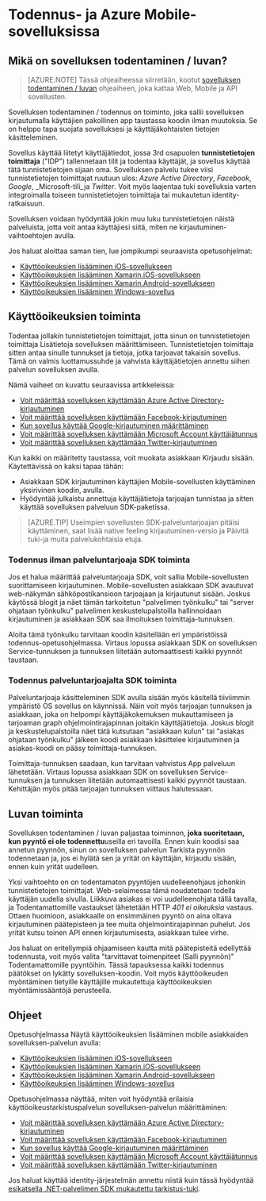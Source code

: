 <properties
    pageTitle="Todennus- ja Azure Mobile-sovelluksissa | Microsoft Azure"
    description="Yleistä todennusta ja käsitteellisiä viittaus / Azure Mobile-sovellusten ominaisuuksien todennus"
    services="app-service\mobile"
    documentationCenter=""
    authors="mattchenderson"
    manager="erikre"
    editor=""/>

<tags
    ms.service="app-service-mobile"
    ms.workload="mobile"
    ms.tgt_pltfrm="na"
    ms.devlang="multiple"
    ms.topic="article"
    ms.date="10/01/2016"
    ms.author="mahender"/>

# <a name="authentication-and-authorization-in-azure-mobile-apps"></a>Todennus- ja Azure Mobile-sovelluksissa

## <a name="what-is-app-service-authentication--authorization"></a>Mikä on sovelluksen todentaminen / luvan?

> [AZURE.NOTE] Tässä ohjeaiheessa siirretään, kootut [sovelluksen todentaminen / luvan](../app-service/app-service-authentication-overview.md) ohjeaiheen, joka kattaa Web, Mobile ja API sovellusten.

Sovelluksen todentaminen / todennus on toiminto, joka sallii sovelluksen kirjautumalla käyttäjien pakollinen app taustassa koodin ilman muutoksia. Se on helppo tapa suojata sovelluksesi ja käyttäjäkohtaisten tietojen käsitteleminen.

Sovellus käyttää liitetyt käyttäjätiedot, jossa 3rd osapuolen **tunnistetietojen toimittaja** ("IDP") tallennetaan tilit ja todentaa käyttäjät, ja sovellus käyttää tätä tunnistetietojen sijaan oma. Sovelluksen palvelu tukee viisi tunnistetietojen toimittajat ruutuun ulos: _Azure Active Directory_, _Facebook_, _Google_, _Microsoft-tili_ja _Twitter_. Voit myös laajentaa tuki sovelluksia varten integroimalla toiseen tunnistetietojen toimittaja tai mukautetun identity-ratkaisuun.

Sovelluksen voidaan hyödyntää jokin muu luku tunnistetietojen näistä palveluista, jotta voit antaa käyttäjiesi siitä, miten ne kirjautuminen-vaihtoehtojen avulla.

Jos haluat aloittaa saman tien, lue jompikumpi seuraavista opetusohjelmat:

- [Käyttöoikeuksien lisääminen iOS-sovellukseen]
- [Käyttöoikeuksien lisääminen Xamarin.iOS-sovellukseen]
- [Käyttöoikeuksien lisääminen Xamarin.Android-sovellukseen]
- [Käyttöoikeuksien lisääminen Windows-sovellus]

## <a name="how-authentication-works"></a>Käyttöoikeuksien toiminta

Todentaa jollakin tunnistetietojen toimittajat, jotta sinun on tunnistetietojen toimittaja Lisätietoja sovelluksen määrittämiseen. Tunnistetietojen toimittaja sitten antaa sinulle tunnukset ja tietoja, jotka tarjoavat takaisin sovellus. Tämä on valmis luottamussuhde ja vahvista käyttäjätietojen annettu siihen palvelun sovelluksen avulla.

Nämä vaiheet on kuvattu seuraavissa artikkeleissa:

- [Voit määrittää sovelluksen käyttämään Azure Active Directory-kirjautuminen]
- [Voit määrittää sovelluksen käyttämään Facebook-kirjautuminen]
- [Kun sovellus käyttää Google-kirjautuminen määrittäminen]
- [Voit määrittää sovelluksen käyttämään Microsoft Account käyttäjätunnus]
- [Voit määrittää sovelluksen käyttämään Twitter-kirjautuminen]

Kun kaikki on määritetty taustassa, voit muokata asiakkaan Kirjaudu sisään. Käytettävissä on kaksi tapaa tähän:

- Asiakkaan SDK kirjautuminen käyttäjien Mobile-sovellusten käyttäminen yksirivinen koodin, avulla.
- Hyödyntää julkaistu annettuja käyttäjätietoja tarjoajan tunnistaa ja sitten käyttää sovelluksen palveluun SDK-paketissa.

>[AZURE.TIP] Useimpien sovellusten SDK-palveluntarjoajan pitäisi käyttäminen, saat lisää native feeling kirjautuminen-versio ja Päivitä tuki-ja muita palvelukohtaisia etuja.

### <a name="how-authentication-without-a-provider-sdk-works"></a>Todennus ilman palveluntarjoaja SDK toiminta

Jos et halua määrittää palveluntarjoaja SDK, voit sallia Mobile-sovellusten suorittamiseen kirjautuminen. Mobile-sovellusten asiakkaan SDK avautuvat web-näkymän sähköpostikansioon tarjoajaan ja kirjautunut sisään. Joskus käytössä blogit ja näet tämän tarkoitetun "palvelimen työnkulku" tai "server ohjataan työnkulku" palvelimen keskustelupalstoilla hallinnoidaan kirjautuminen ja asiakkaan SDK saa ilmoituksen toimittaja-tunnuksen.

Aloita tämä työnkulku tarvitaan koodin käsitellään eri ympäristöissä todennus-opetusohjelmassa. Virtaus lopussa asiakkaan SDK on sovelluksen Service-tunnuksen ja tunnuksen liitetään automaattisesti kaikki pyynnöt taustaan.

### <a name="how-authentication-with-a-provider-sdk-works"></a>Todennus palveluntarjoajalta SDK toiminta

Palveluntarjoaja käsitteleminen SDK avulla sisään myös käsitellä tiiviimmin ympäristö OS sovellus on käynnissä. Näin voit myös tarjoajan tunnuksen ja asiakkaan, joka on helpompi käyttäjäkokemuksen mukauttamiseen ja tarjoaman graph ohjelmointirajapinnan joitakin käyttäjätietoja. Joskus blogit ja keskustelupalstoilla näet tätä kutsutaan "asiakkaan kulun" tai "asiakas ohjataan työnkulku" jälkeen koodi asiakkaan käsittelee kirjautuminen ja asiakas-koodi on pääsy toimittaja-tunnuksen.

Toimittaja-tunnuksen saadaan, kun tarvitaan vahvistus App palveluun lähetetään. Virtaus lopussa asiakkaan SDK on sovelluksen Service-tunnuksen ja tunnuksen liitetään automaattisesti kaikki pyynnöt taustaan. Kehittäjän myös pitää tarjoajan tunnuksen viittaus halutessaan.

## <a name="how-authorization-works"></a>Luvan toiminta

Sovelluksen todentaminen / luvan paljastaa toiminnon, **joka suoritetaan, kun pyyntö ei ole todennettu**useilla eri tavoilla. Ennen kuin koodisi saa annetun pyynnön, sinun on sovelluksen palvelun Tarkista pyynnön todennetaan ja, jos ei hylätä sen ja yrität on käyttäjän, kirjaudu sisään, ennen kuin yrität uudelleen.

Yksi vaihtoehto on on todentamaton pyyntöjen uudelleenohjaus johonkin tunnistetietojen toimittajat. Web-selaimessa tämä noudatetaan todella käyttäjän uudella sivulla. Liikkuva asiakas ei voi uudelleenohjata tällä tavalla, ja Todentamattomille vastaukset lähetetään HTTP _401 ei oikeuksia_ vastaus. Ottaen huomioon, asiakkaalle on ensimmäinen pyyntö on aina oltava kirjautuminen päätepisteen ja tee muita ohjelmointirajapinnan puhelut. Jos yrität kutsu toinen API ennen kirjautumisesta, asiakkaan tulee virhe.

Jos haluat on eritellympiä ohjaamiseen kautta mitä päätepisteitä edellyttää todennusta, voit myös valita "tarvittavat toimenpiteet (Salli pyynnön)" Todentamattomille pyyntöihin. Tässä tapauksessa kaikki todennus päätökset on lykätty sovelluksen-koodin. Voit myös käyttöoikeuden myöntäminen tietyille käyttäjille mukautettuja käyttöoikeuksien myöntämissääntöjä perusteella.

## <a name="documentation"></a>Ohjeet

Opetusohjelmassa Näytä käyttöoikeuksien lisääminen mobile asiakkaiden sovelluksen-palvelun avulla:

- [Käyttöoikeuksien lisääminen iOS-sovellukseen]
- [Käyttöoikeuksien lisääminen Xamarin.iOS-sovellukseen]
- [Käyttöoikeuksien lisääminen Xamarin.Android-sovellukseen]
- [Käyttöoikeuksien lisääminen Windows-sovellus]

Opetusohjelmassa näyttää, miten voit hyödyntää erilaisia käyttöoikeustarkistuspalvelun sovelluksen-palvelun määrittäminen:

- [Voit määrittää sovelluksen käyttämään Azure Active Directory-kirjautuminen]
- [Voit määrittää sovelluksen käyttämään Facebook-kirjautuminen]
- [Kun sovellus käyttää Google-kirjautuminen määrittäminen]
- [Voit määrittää sovelluksen käyttämään Microsoft Account käyttäjätunnus]
- [Voit määrittää sovelluksen käyttämään Twitter-kirjautuminen]

Jos haluat käyttää identity-järjestelmän annettu niistä kuin tässä hyödyntää [esikatsella .NET-palvelimen SDK mukautettu tarkistus-tuki](app-service-mobile-dotnet-backend-how-to-use-server-sdk.md#custom-auth).

[Käyttöoikeuksien lisääminen iOS-sovellukseen]: app-service-mobile-ios-get-started-users.md
[Käyttöoikeuksien lisääminen Xamarin.iOS-sovellukseen]: app-service-mobile-xamarin-ios-get-started-users.md
[Käyttöoikeuksien lisääminen Xamarin.Android-sovellukseen]: app-service-mobile-xamarin-android-get-started-users.md
[Käyttöoikeuksien lisääminen Windows-sovellus]: app-service-mobile-windows-store-dotnet-get-started-users.md

[Voit määrittää sovelluksen käyttämään Azure Active Directory-kirjautuminen]: app-service-mobile-how-to-configure-active-directory-authentication.md
[Voit määrittää sovelluksen käyttämään Facebook-kirjautuminen]: app-service-mobile-how-to-configure-facebook-authentication.md
[Kun sovellus käyttää Google-kirjautuminen määrittäminen]: app-service-mobile-how-to-configure-google-authentication.md
[Voit määrittää sovelluksen käyttämään Microsoft Account käyttäjätunnus]: app-service-mobile-how-to-configure-microsoft-authentication.md
[Voit määrittää sovelluksen käyttämään Twitter-kirjautuminen]: app-service-mobile-how-to-configure-twitter-authentication.md
